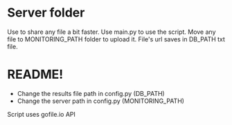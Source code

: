 # Server folder
Use to share any file a bit faster.
Use main.py to use the script.
Move any file to MONITORING_PATH folder to upload it. File's url saves in DB_PATH txt file.

# README!

  - Change the results file path in config.py (DB_PATH) 
  - Change the server path in config.py (MONITORING_PATH) 

Script uses gofile.io API
